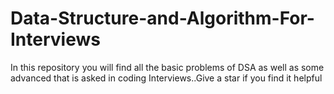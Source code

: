 # Data-Structure-and-Algorithm-For-Interviews
 In this repository you will find all the basic problems of DSA as well as some advanced that is asked in coding Interviews..Give a star if you find it helpful

